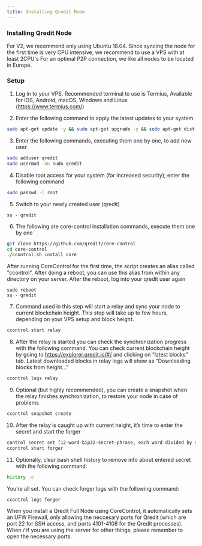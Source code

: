 ```yaml
---
title: Installing Qredit Node
---
```



### Installing Qredit Node

For V2, we recommend only using Ubuntu 18.04. Since syncing the node for the first time is very CPU intensive, we recommend to use a VPS with at least 2CPU's
For an optimal P2P connection, we like all nodes to be located in Europe.

### Setup

1. Log in to your VPS.  Recommended terminal to use is Termius, Available for iOS, Android, macOS, Windows and Linux
(https://www.termius.com/)  

2. Enter the following command to apply the latest updates to your system
```bash
sudo apt-get update -y && sudo apt-get upgrade -y && sudo apt-get dist-upgrade -y
```

3. Enter the following commands, executing them one by one, to add new user
```bash
sudo adduser qredit
sudo usermod -aG sudo qredit
```

4. Disable root access for your system (for increased security); enter the following command
```bash
sudo passwd -l root
```

5. Switch to your newly created user (qredit)
``` 
su - qredit
```

6. The following are core-control installation commands, execute them one by one
```bash 
git clone https://github.com/qredit/core-control
cd core-control
./ccontrol.sh install core
```

After running CoreControl for the first time, the script creates an alias called "ccontrol". After doing a reboot, you can use this alias from within any directory on your server. After the reboot, log into your qredit user again
```
sudo reboot
su - qredit
```

7. Command used in this step will start a relay and sync your node to current blockchain height. This step will take up to few hours, depending on your VPS setup and block height.
```bash
ccontrol start relay
```

8. After the relay is started you can check the synchronization progress with the following command. You can check current blockchain height by going to https://explorer.qredit.io/#/ and clicking on “latest blocks” tab. Latest downloaded blocks in relay logs will show as “Downloading blocks from height...”
```bash
ccontrol logs relay
```

9. Optional (but highly recommended), you can create a snapshot when the relay finishes synchronization, to restore your node in case of problems
```bash
ccontrol snapshot create
```

10. After the relay is caught up with current height, it’s time to enter the secret and start the forger
```bash
control secret set [12-word-bip32-secret-phrase, each word divided by space]
ccontrol start forger
```

11. Optionally, clear bash shell history to remove info about entered secret with the following command:
```bash
history -c
```

You’re all set. You can check forger logs with the following command: 
```bash
ccontrol logs forger
```

When you install a Qredit Full Node using CoreControl, it automatically sets an UFW Firewall, only allowing the neccesary ports for Qredit (which are port 22 for SSH access, and ports 4101-4108 for the Qredit processes). 
When / if you are using the server for other things, please remember to open the necessary ports.
